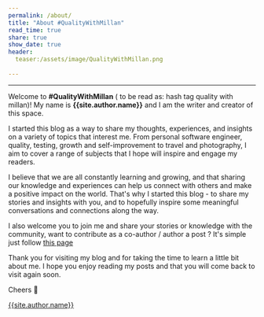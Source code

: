 ```yaml
---
permalink: /about/
title: "About #QualityWithMillan"
read_time: true
share: true
show_date: true
header:
  teaser:/assets/image/QualityWithMillan.png
  
---
```

<hr>

Welcome to **#QualityWithMillan** ( to be read as: hash tag quality with millan)! My name is **{{site.author.name}}** and I am the writer and creator of this space.

I started this blog as a way to share my thoughts, experiences, and insights on a variety of topics that interest me. 
From personal software engineer, quality, testing, growth and self-improvement to travel and photography, I aim to cover a range of subjects that I hope will inspire and engage my readers.

I believe that we are all constantly learning and growing, and that sharing our knowledge and experiences can help us connect with others and make a positive impact on the world. That's why I started this blog - to share my stories and insights with you, and to hopefully inspire some meaningful conversations and connections along the way.

I also welcome you to join me and share your stories or knowledge with the community, want to contribute as a co-author / author a post ? It's simple just follow [this page](https://github.com/QualityWithMillan/qualitywithmillan.github.io/blob/prod/Co-Author-Instructions.md)


Thank you for visiting my blog and for taking the time to learn a little bit about me. I hope you enjoy reading my posts and that you will come back to visit again soon.


Cheers 🙌

[{{site.author.name}}](https://qualitywithmillan.github.io/)


